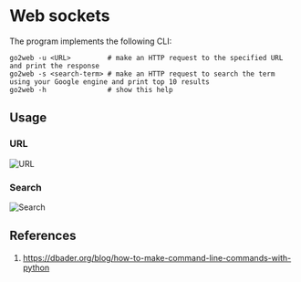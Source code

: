 # Web sockets
The program implements the following CLI:
```
go2web -u <URL>         # make an HTTP request to the specified URL and print the response
go2web -s <search-term> # make an HTTP request to search the term using your Google engine and print top 10 results
go2web -h               # show this help
```

## Usage
### URL
![URL](./img/url.gif)

### Search 
![Search](./img/search.gif)

## References
1. https://dbader.org/blog/how-to-make-command-line-commands-with-python